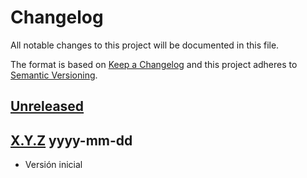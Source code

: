 # Changelog

All notable changes to this project will be documented in this file.

The format is based on [Keep a Changelog](https://keepachangelog.com/en/1.0.0/)
and this project adheres to [Semantic Versioning](https://semver.org/spec/v2.0.0.html).

## [Unreleased]

## [X.Y.Z] yyyy-mm-dd
- Versión inicial

[Unreleased]: https://bitbucket.mova.indra.es/projects/CCTRITSH77/repos/horus.microservices.app.template-java/browse
[X.Y.Z]: https://bitbucket.mova.indra.es/projects/CCTRITSH77/repos/horus.microservices.app.template-java/browse?at=refs%2Ftags%2FX.Y.Z